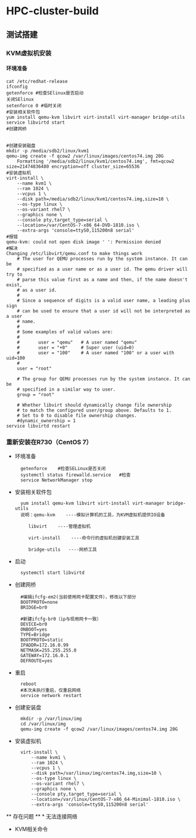 # HPC-cluster-build
## 测试搭建
### KVM虚拟机安装
#### 环境准备

    cat /etc/redhat-release
    ifconfig
    getenforce #检查SElinux是否启动
    关闭SElinux
    setenforce 0 #临时关闭
    #安装相关软件包
    yum install qemu-kvm libvirt virt-install virt-manager bridge-utils
    service libvirtd start
    #创建网桥
    

    #创建安装磁盘
    mkdir -p /media/sdb2/linux/kvm1
    qemu-img create -f qcow2 /var/linux/images/centos74.img 20G
        Formatting '/media/sdb2/linux/kvm1/centos74.img', fmt=qcow2 size=21474836480 encryption=off cluster_size=65536 
    #安装虚拟机
    virt-install \
        --name kvm1 \
        --ram 1024 \
        --vcpus 1 \
        --disk path=/media/sdb2/linux/kvm1/centos74.img,size=10 \
        --os-type linux \
        --os-variant rhel7 \
        --graphics none \
        --console pty,target_type=serial \
        --location=/var/CentOS-7-x86_64-DVD-1810.iso \
        --extra-args 'console=ttyS0,115200n8 serial'
    #报错
    qemu-kvm: could not open disk image ' ': Permission denied
    #解决
    Changing /etc/libvirt/qemu.conf to make things work
        # The user for QEMU processes run by the system instance. It can be
        # specified as a user name or as a user id. The qemu driver will try to
        # parse this value first as a name and then, if the name doesn't exist,
        # as a user id.
        #
        # Since a sequence of digits is a valid user name, a leading plus sign
        # can be used to ensure that a user id will not be interpreted as a user
        # name.
        #
        # Some examples of valid values are:
        #
        #       user = "qemu"   # A user named "qemu"
        #       user = "+0"     # Super user (uid=0)
        #       user = "100"    # A user named "100" or a user with uid=100
        #
        user = "root"

        # The group for QEMU processes run by the system instance. It can be
        # specified in a similar way to user.
        group = "root"

        # Whether libvirt should dynamically change file ownership  
        # to match the configured user/group above. Defaults to 1.
        # Set to 0 to disable file ownership changes.
        #dynamic_ownership = 1
    service libvirtd restart
 
### 重新安装在R730（CentOS 7）

* 环境准备

        getenforce    #检查SELinux是否关闭
        systemctl status firewalld.service   #检查
        service NetworkManager stop 
* 安装相关软件包

        yum install qemu-kvm libvirt virt-install virt-manager bridge-utils
        说明：qemu-kvm    ----模拟计算机的工具，为KVM虚拟机提供IO设备

           libvirt    ----管理虚拟机

           virt-install    ----命令行的虚拟机创建安装工具

           bridge-utils   ----网桥工具
* 启动

        systemctl start libvirtd
* 创建网桥

        #编辑ifcfg-em2(当前使用网卡配置文件），修改以下部分
        BOOTPROTO=none
        BRIDGE=br0
        
        #新建ifcfg-br0（ip与现用网卡一致）
        DEVICE=br0
        ONBOOT=yes
        TYPE=Bridge
        BOOTPROTO=static
        IPADDR=172.16.0.99
        NETMASK=255.255.255.0
        GATEWAY=172.16.0.1
        DEFROUTE=yes

* 重启

        reboot
        #本次未执行重启，仅重启网络
        service network restart
* 创建安装盘

        mkdir -p /var/linux/img
        cd /var/linux/img
        qemu-img create -f qcow2 /var/linux/images/centos74.img 20G
* 安装虚拟机

        virt-install \
            --name kvm1 \
            --ram 1024 \
            --vcpus 1 \
            --disk path=/var/linux/img/centos74.img,size=10 \
            --os-type linux \
            --os-variant rhel7 \
            --graphics none \
            --console pty,target_type=serial \
            --location=/var/linux/CentOS-7-x86_64-Minimal-1810.iso \
            --extra-args 'console=ttyS0,115200n8 serial'
** 存在问题 **
    * 无法连接网络



* KVM相关命令



